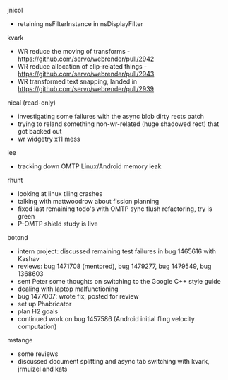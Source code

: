 jnicol
  * retaining nsFilterInstance in nsDisplayFilter

kvark
  * WR reduce the moving of transforms - https://github.com/servo/webrender/pull/2942
  * WR reduce allocation of clip-related things - https://github.com/servo/webrender/pull/2943
  * WR transformed text snapping, landed in https://github.com/servo/webrender/pull/2939

nical (read-only)
  * investigating some failures with the async blob dirty rects patch
  * trying to reland something non-wr-related (huge shadowed rect) that got backed out
  * wr widgetry x11 mess

lee
  * tracking down OMTP Linux/Android memory leak

rhunt
  * looking at linux tiling crashes
  * talking with mattwoodrow about fission planning
  * fixed last remaining todo's with OMTP sync flush refactoring, try is green
  * P-OMTP shield study is live

botond
  * intern project: discussed remaining test failures in bug 1465616 with Kashav 
  * reviews: bug 1471708 (mentored), bug 1479277, bug 1479549, bug 1368603 
  * sent Peter some thoughts on switching to the Google C++ style guide 
  * dealing with laptop malfunctioning 
  * bug 1477007: wrote fix, posted for review 
  * set up Phabricator 
  * plan H2 goals 
  * continued work on bug 1457586 (Android initial fling velocity computation)

mstange
  * some reviews
  * discussed document splitting and async tab switching with kvark, jrmuizel and kats
